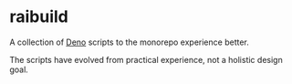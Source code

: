 # raibuild

A collection of [Deno](https://deno.org) scripts to the monorepo experience better.

The scripts have evolved from practical experience, not a holistic design goal.
